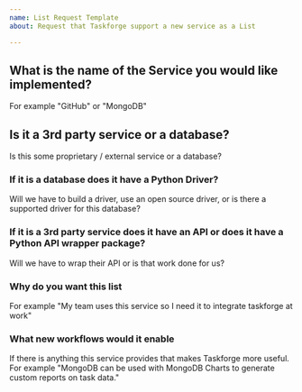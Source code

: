 ```yaml
---
name: List Request Template
about: Request that Taskforge support a new service as a List

---
```


## What is the name of the Service you would like implemented?

For example "GitHub" or "MongoDB"

## Is it a 3rd party service or a database?

Is this some proprietary / external service or a database?

### If it is a database does it have a Python Driver?

Will we have to build a driver, use an open source driver, or is there a
supported driver for this database?

### If it is a 3rd party service does it have an API or does it have a Python API wrapper package?

Will we have to wrap their API or is that work done for us?

### Why do you want this list

For example "My team uses this service so I need it to integrate taskforge at work"

### What new workflows would it enable

If there is anything this service provides that makes Taskforge more useful. For
example "MongoDB can be used with MongoDB Charts to generate custom reports on
task data."
